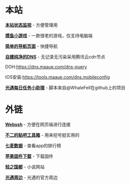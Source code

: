 # 本站

**[本站状态监视](https://monitor.maaue.com/)** - 方便管理用

**[摸鱼小游戏](https://game.maaue.com/A-Dark-Room/)** - 一款很老的游戏，仅支持电脑端

**[简单的导航页面](https://index.maaue.com//)**  - 快捷导航

**[自建纯净的DNS](https://dns.maaue.com/)** - 无记录无污染采用腾讯云cdn节点

DOH:https://dns.maaue.com/dns-query

IOS安装:https://tools.maaue.com/dns.mobileconfig

**[光遇每日任务小助理](https://sky.maaue.com/)** - 脚本来自@WhaleFell在github上的项目

# 外链

**[Webssh](https://webssh.huashengdun.org/)** - 方便在网页端进行连接

**[不二的贴吧工具箱](https://www.82cat.com/)** - 用来挖号挺实用的


**[七麦数据](https://qimai.cn/)** - 查看app的排行榜

**[苹果固件下载](https://ipsw.me/)** - 下载固件


**[轻之国都](https://lightnovel.us/)** - 小说网站

**[光遇周边](https://www.thatskyshop.com/)** - 光遇的官方周边
